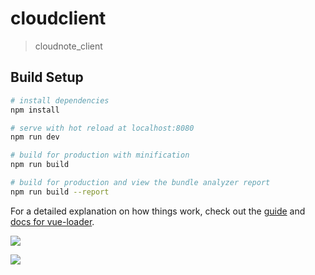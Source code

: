 # cloudclient

> cloudnote_client

## Build Setup

``` bash
# install dependencies
npm install

# serve with hot reload at localhost:8080
npm run dev

# build for production with minification
npm run build

# build for production and view the bundle analyzer report
npm run build --report
```


For a detailed explanation on how things work, check out the [guide](http://vuejs-templates.github.io/webpack/) and [docs for vue-loader](http://vuejs.github.io/vue-loader).




![](https://user-gold-cdn.xitu.io/2018/9/29/16625838f91158c8?w=1536&h=791&f=png&s=155240)

![](https://user-gold-cdn.xitu.io/2018/10/9/166561e901ec8c61?w=1824&h=907&f=png&s=944786)


